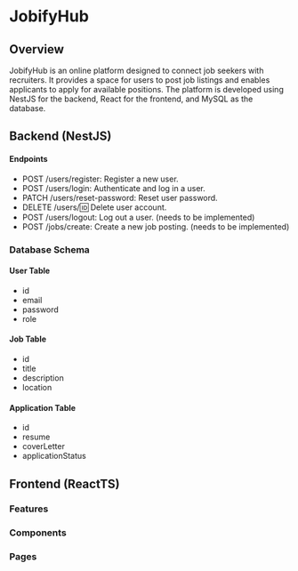 # JobifyHub

## Overview
JobifyHub is an online platform designed to connect job seekers with recruiters. It provides a space for users to post job listings and enables applicants to apply for available positions. The platform is developed using NestJS for the backend, React for the frontend, and MySQL as the database.

## Backend (NestJS)
#### Endpoints
- POST /users/register: Register a new user.
- POST /users/login: Authenticate and log in a user.
- PATCH /users/reset-password: Reset user password.
- DELETE /users/:id: Delete user account.
- POST /users/logout: Log out a user. (needs to be implemented)
- POST /jobs/create: Create a new job posting. (needs to be implemented)

### Database Schema
#### User Table
- id
- email
- password
- role

#### Job Table
- id
- title
- description
- location

#### Application Table
- id
- resume
- coverLetter
- applicationStatus


## Frontend (ReactTS)
### Features

### Components

### Pages
